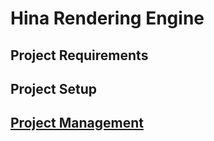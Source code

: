 # Hina Rendering Engine

## Project Requirements

## Project Setup

## [Project Management](https://trello.com/b/kAHsKfzp/hina-rendering-engine)

